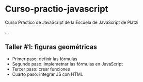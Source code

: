 # Curso-practio-javascript

Curso Práctico de JavaScript de la Escuela de JavaScript de Platzi

...

## Taller #1: figuras geométricas

- Primer paso: definir las fórmulas
- Segundo paso: implemetnar las fórmulas en JavaScript
- Tercer paso: crear funciones
- Cuarto paso: integrar JS con HTML
